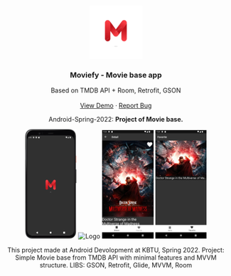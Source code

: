 <div id="top"></div>


<!-- PROJECT LOGO -->
<br />
<div align="center">
  <a href="https://github.com/Nura-21/AndrDEV-Moviefy">
    <img src="images/m_logo.png" alt="Logo" width="120" height="120">
  </a>

  <h3 align="center">Moviefy - Movie base app</h3>

  <p align="center">
    Based on TMDB API + Room, Retrofit, GSON
    <br />
    <br />
    <a href="https://github.com/Nura-21/AndrDEV-Moviefy">View Demo</a>
    ·
    <a href="https://github.com/Nura-21/AndrDEV-Moviefy/issues">Report Bug</a>
  </p>
  
  
  <p align="center"> Android-Spring-2022: <strong>Project of Movie base.</strong>
<br /> 
    
<div align="center">
    <div align="center">
      <img src="images/Screenshot_0.png" alt="Logo" width="23%">
        <img src="images/Screenshot_1.png" alt="Logo" width="23%">
        <img src="images/Screenshot_2.png" alt="Logo" width="23%">
      <img src="images/Screenshot_3.png" alt="Logo" width="23%">
    </div>  
</div>
  
  
  This project made at Android Devolopment at KBTU, Spring 2022.
  Project: Simple Movie base from TMDB API with minimal features and MVVM structure. 
  LIBS: GSON, Retrofit, Glide, MVVM, Room
  
